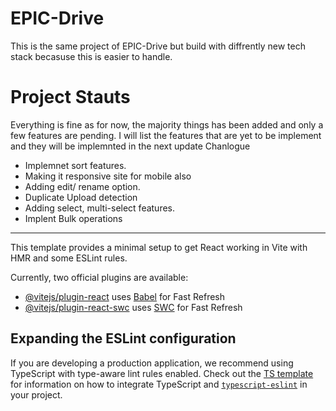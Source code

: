 # EPIC-Drive

This is the same project of EPIC-Drive but build with diffrently new tech stack becasuse this is easier to handle.

# Project Stauts
Everything is fine as for now, the majority things has been added and only a few features are pending.
I will list the features that are yet to be implement and they will be implemnted in the next update
Chanlogue
* Implemnet sort features.
* Making it responsive site for mobile also
* Adding edit/ rename option.
* Duplicate Upload detection
* Adding select, multi-select features.
* Implent Bulk operations


---
This template provides a minimal setup to get React working in Vite with HMR and some ESLint rules.

Currently, two official plugins are available:

- [@vitejs/plugin-react](https://github.com/vitejs/vite-plugin-react/blob/main/packages/plugin-react) uses [Babel](https://babeljs.io/) for Fast Refresh
- [@vitejs/plugin-react-swc](https://github.com/vitejs/vite-plugin-react/blob/main/packages/plugin-react-swc) uses [SWC](https://swc.rs/) for Fast Refresh

## Expanding the ESLint configuration

If you are developing a production application, we recommend using TypeScript with type-aware lint rules enabled. Check out the [TS template](https://github.com/vitejs/vite/tree/main/packages/create-vite/template-react-ts) for information on how to integrate TypeScript and [`typescript-eslint`](https://typescript-eslint.io) in your project.
